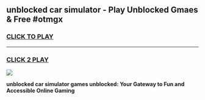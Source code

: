 
## unblocked car simulator - Play Unblocked Gmaes & Free #otmgx
<h3>
<a href="https://news.freeplayer.one?title=unblocked_car_simulator&ref=24F">CLICK TO PLAY</a></h3>
<hr>

<h3>
<a href="https://news.freeplayer.one?title=unblocked_car_simulator&ref=24F">CLICK 2 PLAY</a>
  
</h3>

<a href="https://news.freeplayer.one?title=unblocked_car_simulator&ref=24F/"><img src="https://clearcache.store/games.png"></a>


**unblocked car simulator games unblocked: Your Gateway to Fun and Accessible Online Gaming**
